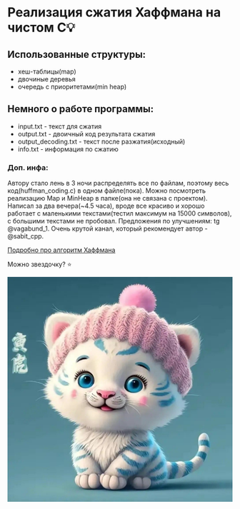 # Реализация сжатия Хаффмана на чистом C💡

## Использованные структуры:
 * хеш-таблицы(map)
 * двочиные деревья
 * очередь с приоритетами(min heap)

## Немного о работе программы:
 * input.txt - текст для сжатия 
 * output.txt - двоичный код результата сжатия
 * output_decoding.txt - текст после разжатия(исходный)
 * info.txt - информация по сжатию
### Доп. инфа:
Автору стало лень в 3 ночи распределять все по файлам, поэтому весь код(huffman_coding.c) в одном файле(пока). Можно посмотреть реализацию Map и MinHeap в папке(она не связана с проектом). Написал за два вечера(~4.5 часа), вроде все красиво и хорошо работает с маленькими текстами(тестил максимум на 15000 символов), с большими текстами не пробовал. Предложения по улучшениям: tg @vagabund_1. Очень крутой канал, который рекомендует автор -  @sabit_cpp.

[Подробно про алгоритм Хаффмана](https://habr.com/ru/articles/144200/)

Можно звездочку? ⭐️

![](https://github.com/sabit-it/huffman_coding/blob/main/map%2BminHeap/cat.jpeg)
